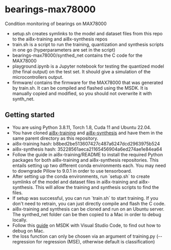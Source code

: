 # bearings-max78000
Condition monitoring of bearings on MAX78000

* setup.sh creates symlinks to the model and dataset files from this repo to the ai8x-training and ai8x-synthesis repos
* train.sh is a script to run the training, quantization and synthesis scripts in one go (hyperparameters are set in the script)
* bearings-max78000/synthed_net contains the C code for the MAX78000
* playground.ipynb is a Jupyter notebook for testing the quantized model (the final output) on the test set. It should give a simulation of the microcontrollers output.
* firmware/ contains the firmware for the MAX78000 that was generated by train.sh. It can be compiled and flashed using the MSDK. It is manually copied and modified, so you should not overwrite it with synth_net.

## Getting started
* You are using Python 3.8.11, Torch 1.8, Cuda 11 and Ubuntu 22.04.
* You have cloned [ai8x-training](https://github.com/MaximIntegratedAI/ai8x-training) and [ai8x-synthesis](https://github.com/MaximIntegratedAI/ai8x-synthesis) and have them in the same parent directory as this repository.
* ai8x-training hash: b8bed2be513607427c487a6247dcd2963975b524
* ai8x-synthesis hash: 35228561aeca21165456904a6ed274ae1e84ea64
* Follow the guide in ai8x-training/README to install the required Python packages for both ai8x-training and ai8x-synthesis repositories. This entails setting up two different conda environments each. You may need to downgrade Pillow to 9.0.1 in order to use tensorboard.
* After setting up the conda environments, run ´setup.sh´ to create symlinks of the model and dataset files in ai8x-training and ai8x-synthesis. This will allow the training and synthesis scripts to find the files.
* If setup was successful, you can run ´train.sh´ to start training. If you don't need to retrain, you can just directly compile and flash the C code.
* ai8x-training and synthesis can be cloned and run on an Ubuntu server. The synthed_net folder can be then copied to a Mac in order to debug locally.
* Follow this [guide](https://analog-devices-msdk.github.io/msdk/USERGUIDE/#visual-studio-code) on MSDK with Visual Studio Code, to find out how to debug on Mac.
* the loss function can only be chosen via an argument of training.py (--regression	for regression (MSE), otherwise default is classification)